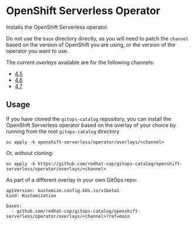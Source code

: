 # OpenShift Serverless Operator

Installs the OpenShift Serverless operator.

Do not use the `base` directory directly, as you will need to patch the `channel` based on the version of OpenShift you are using, or the version of the operator you want to use.

The current *overlays* available are for the following channels:
* [4.5](overlays/4.5)
* [4.6](overlays/4.6)
* [4.7](overlays/4.7)

## Usage

If you have cloned the `gitops-catalog` repository, you can install the OpenShift Serverless operator based on the overlay of your choice by running from the root `gitops-catalog` directory

```
oc apply -k openshift-serverless/operator/overlays/<channel>
```

Or, without cloning:

```
oc apply -k https://github.com/redhat-cop/gitops-catalog/openshift-serverless/operator/overlays/<channel>
```

As part of a different overlay in your own GitOps repo:

```
apiVersion: kustomize.config.k8s.io/v1beta1
kind: Kustomization

bases:
  - github.com/redhat-cop/gitops-catalog/openshift-serverless/operator/overlays/<channel>?ref=main
```
